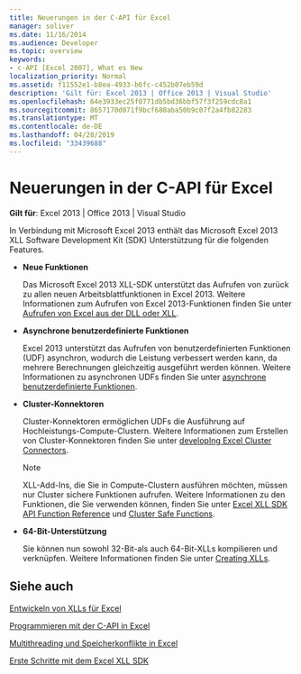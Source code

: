 ```yaml
---
title: Neuerungen in der C-API für Excel
manager: soliver
ms.date: 11/16/2014
ms.audience: Developer
ms.topic: overview
keywords:
- c-API [Excel 2007], What es New
localization_priority: Normal
ms.assetid: f11552e1-b8ea-4933-b6fc-c452b07eb59d
description: 'Gilt für: Excel 2013 | Office 2013 | Visual Studio'
ms.openlocfilehash: 64e3933ec25f0771db5bd36bbf57f3f259cdc8a1
ms.sourcegitcommit: 8657170d071f9bcf680aba50b9c07f2a4fb82283
ms.translationtype: MT
ms.contentlocale: de-DE
ms.lasthandoff: 04/28/2019
ms.locfileid: "33439688"
---
```

# <a name="whats-new-in-the-c-api-for-excel"></a>Neuerungen in der C-API für Excel

 **Gilt für**: Excel 2013 | Office 2013 | Visual Studio 
  
In Verbindung mit Microsoft Excel 2013 enthält das Microsoft Excel 2013 XLL Software Development Kit (SDK) Unterstützung für die folgenden Features.
  
- **Neue Funktionen**
    
    Das Microsoft Excel 2013 XLL-SDK unterstützt das Aufrufen von zurück zu allen neuen Arbeitsblattfunktionen in Excel 2013. Weitere Informationen zum Aufrufen von Excel 2013-Funktionen finden Sie unter [Aufrufen von Excel aus der DLL oder XLL](calling-into-excel-from-the-dll-or-xll.md).
    
- **Asynchrone benutzerdefinierte Funktionen**
    
    Excel 2013 unterstützt das Aufrufen von benutzerdefinierten Funktionen (UDF) asynchron, wodurch die Leistung verbessert werden kann, da mehrere Berechnungen gleichzeitig ausgeführt werden können. Weitere Informationen zu asynchronen UDFs finden Sie unter [asynchrone benutzerdefinierte Funktionen](asynchronous-user-defined-functions.md).
    
- **Cluster-Konnektoren**
    
    Cluster-Konnektoren ermöglichen UDFs die Ausführung auf Hochleistungs-Compute-Clustern. Weitere Informationen zum Erstellen von Cluster-Konnektoren finden Sie unter [developIng Excel Cluster Connectors](developing-excel-cluster-connectors.md).
    
    > [!NOTE]
    > XLL-Add-Ins, die Sie in Compute-Clustern ausführen möchten, müssen nur Cluster sichere Funktionen aufrufen. Weitere Informationen zu den Funktionen, die Sie verwenden können, finden Sie unter [Excel XLL SDK API Function Reference](excel-xll-sdk-api-function-reference.md) und [Cluster Safe Functions](cluster-safe-functions.md). 
  
- **64-Bit-Unterstützung**
    
    Sie können nun sowohl 32-Bit-als auch 64-Bit-XLLs kompilieren und verknüpfen. Weitere Informationen finden Sie unter [Creating XLLs](creating-xlls.md).
    
## <a name="see-also"></a>Siehe auch



[Entwickeln von XLLs für Excel](developing-excel-xlls.md)
  
[Programmieren mit der C-API in Excel](programming-with-the-c-api-in-excel.md)
  
[Multithreading und Speicherkonflikte in Excel](multithreading-and-memory-contention-in-excel.md)


[Erste Schritte mit dem Excel XLL SDK](getting-started-with-the-excel-xll-sdk.md)

